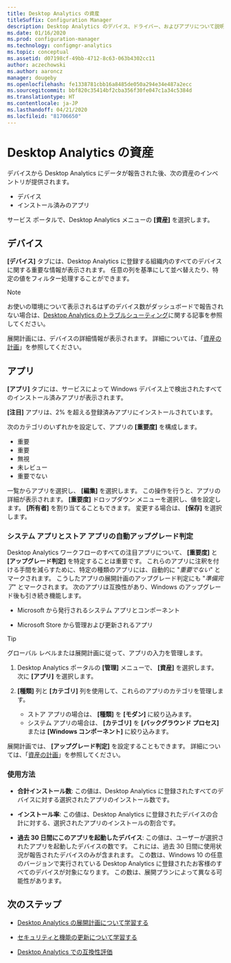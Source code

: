 ```yaml
---
title: Desktop Analytics の資産
titleSuffix: Configuration Manager
description: Desktop Analytics のデバイス、ドライバー、およびアプリについて説明します。
ms.date: 01/16/2020
ms.prod: configuration-manager
ms.technology: configmgr-analytics
ms.topic: conceptual
ms.assetid: d07198cf-49bb-4712-8c63-063b4302cc11
author: aczechowski
ms.author: aaroncz
manager: dougeby
ms.openlocfilehash: fe1338781cbb16a8485de050a294e34e487a2ecc
ms.sourcegitcommit: bbf820c35414bf2cba356f30fe047c1a34c5384d
ms.translationtype: HT
ms.contentlocale: ja-JP
ms.lasthandoff: 04/21/2020
ms.locfileid: "81706650"
---
```

# <a name="assets-in-desktop-analytics"></a>Desktop Analytics の資産

デバイスから Desktop Analytics にデータが報告された後、次の資産のインベントリが提供されます。

- デバイス
- インストール済みのアプリ  

サービス ポータルで、Desktop Analytics メニューの **[資産]** を選択します。

## <a name="devices"></a>デバイス

**[デバイス]** タブには、Desktop Analytics に登録する組織内のすべてのデバイスに関する重要な情報が表示されます。 任意の列を基準にして並べ替えたり、特定の値をフィルター処理することができます。

> [!NOTE]  
> お使いの環境について表示されるはずのデバイス数がダッシュボードで報告されない場合は、[Desktop Analytics のトラブルシューティング](troubleshooting.md)に関する記事を参照してください。  

展開計画には、デバイスの詳細情報が表示されます。 詳細については、「[資産の計画](about-deployment-plans.md#plan-assets)」を参照してください。

## <a name="apps"></a>アプリ

**[アプリ]** タブには、サービスによって Windows デバイス上で検出されたすべてのインストール済みアプリが表示されます。

**[注目]** アプリは、2% を超える登録済みアプリにインストールされています。

次のカテゴリのいずれかを設定して、アプリの **[重要度]** を構成します。

- 重要
- 重要
- 無視
- 未レビュー
- 重要でない<!-- 3587232 -->

一覧からアプリを選択し、 **[編集]** を選択します。 この操作を行うと、アプリの詳細が表示されます。 **[重要度]** ドロップダウン メニューを選択し、値を設定します。 **[所有者]** を割り当てることもできます。 変更する場合は、 **[保存]** を選択します。

### <a name="automatic-upgrade-decision-of-system-and-store-apps"></a><a name="bkmk_plan-autoapp" /> システム アプリとストア アプリの自動アップグレード判定

<!-- 3587232 -->
Desktop Analytics ワークフローのすべての注目アプリについて、 **[重要度]** と **[アップグレード判定]** を特定することは重要です。 これらのアプリに注釈を付ける手間を減らすために、特定の種類のアプリには、自動的に "*重要でない*" とマークされます。 こうしたアプリの展開計画のアップグレード判定にも "*準備完了*" とマークされます。 次のアプリは互換性があり、Windows のアップグレード後も引き続き機能します。

- Microsoft から発行されるシステム アプリとコンポーネント

- Microsoft Store から管理および更新されるアプリ

> [!TIP]
> グローバル レベルまたは展開計画に従って、アプリの入力を管理します。
>
> 1. Desktop Analytics ポータルの **[管理]** メニューで、 **[資産]** を選択します。 次に **[アプリ]** を選択します。
>
> 2. **[種類]** 列と **[カテゴリ]** 列を使用して、これらのアプリのカテゴリを管理します。
>
>    - ストア アプリの場合は、 **[種類]** を **[モダン]** に絞り込みます。
>    - システム アプリの場合は、 **[カテゴリ]** を **[バックグラウンド プロセス]** または **[Windows コンポーネント]** に絞り込みます。

展開計画では、 **[アップグレード判定]** を設定することもできます。 詳細については、「[資産の計画](about-deployment-plans.md#plan-assets)」を参照してください。

### <a name="usage"></a>使用方法

<!-- 5533890 -->

- **合計インストール数**: この値は、Desktop Analytics に登録されたすべてのデバイスに対する選択されたアプリのインストール数です。

- **インストール率**: この値は、Desktop Analytics に登録されたデバイスの合計に対する、選択されたアプリのインストールの割合です。

- **過去 30 日間にこのアプリを起動したデバイス**: この値は、ユーザーが選択されたアプリを起動したデバイスの数です。 これには、過去 30 日間に使用状況が報告されたデバイスのみが含まれます。 この数は、Windows 10 の任意のバージョンで実行されている Desktop Analytics に登録されたお客様のすべてのデバイスが対象になります。 この数は、展開プランによって異なる可能性があります。

## <a name="next-steps"></a>次のステップ

- [Desktop Analytics の展開計画について学習する](about-deployment-plans.md)  

- [セキュリティと機能の更新について学習する](about-updates.md)  

- [Desktop Analytics での互換性評価](compat-assessment.md)  
